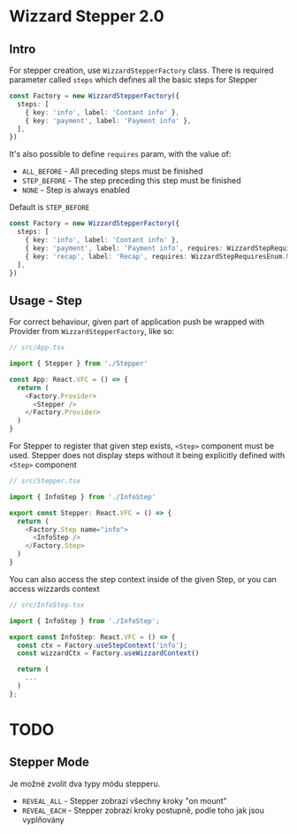 # Wizzard Stepper 2.0

## Intro

For stepper creation, use `WizzardStepperFactory` class. There is required parameter called `steps` which defines all the basic steps for Stepper

```ts
const Factory = new WizzardStepperFactory({
  steps: [
    { key: 'info', label: 'Contant info' },
    { key: 'payment', label: 'Payment info' },
  ],
})
```

It's also possible to define `requires` param, with the value of:

- `ALL_BEFORE` - All preceding steps must be finished
- `STEP_BEFORE` - The step preceding this step must be finished
- `NONE` - Step is always enabled

Default is `STEP_BEFORE`

```ts
const Factory = new WizzardStepperFactory({
  steps: [
    { key: 'info', label: 'Contant info' },
    { key: 'payment', label: 'Payment info', requires: WizzardStepRequiresEnum.ALL_BEFORE },
    { key: 'recap', label: 'Recap', requires: WizzardStepRequiresEnum.NONE },
  ],
})
```

## Usage - Step

For correct behaviour, given part of application push be wrapped with Provider from `WizzardStepperFactory`, like so:

```ts
// src/App.tsx

import { Stepper } from './Stepper'

const App: React.VFC = () => {
  return (
    <Factory.Provider>
      <Stepper />
    </Factory.Provider>
  )
}
```

For Stepper to register that given step exists, `<Step>` component must be used. Stepper does not display steps without it being explicitly defined with `<Step>` component

```ts
// src/Stepper.tsx

import { InfoStep } from './InfoStep'

export const Stepper: React.VFC = () => {
  return (
    <Factory.Step name="info">
      <InfoStep />
    </Factory.Step>
  )
}
```

You can also access the step context inside of the given Step, or you can access wizzards context

```ts
// src/InfoStep.tsx

import { InfoStep } from './InfoStep';

export const InfoStep: React.VFC = () => {
  const ctx = Factory.useStepContext('info');
  const wizzardCtx = Factory.useWizzardContext()

  return (
    ...
  )
};
```

# TODO

## Stepper Mode

Je možné zvolit dva typy módu stepperu.

- `REVEAL_ALL` - Stepper zobrazí všechny kroky "on mount"
- `REVEAL_EACH` - Stepper zobrazí kroky postupně, podle toho jak jsou vyplňovány
